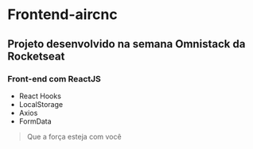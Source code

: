 # Frontend-aircnc

## Projeto desenvolvido na semana Omnistack da Rocketseat

### Front-end com ReactJS

- React Hooks
- LocalStorage
- Axios
- FormData

> Que a força esteja com você
